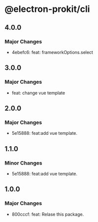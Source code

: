 # @electron-prokit/cli

## 4.0.0

### Major Changes

- 4ebefc6: feat: frameworkOptions.select

## 3.0.0

### Major Changes

- feat: change vue template

## 2.0.0

### Major Changes

- 5e15888: feat:add vue template.

## 1.1.0

### Minor Changes

- 5e15888: feat:add vue template.

## 1.0.0

### Major Changes

- 800cccf: feat: Relase this package.
